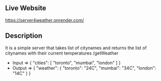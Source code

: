 ## Live Website

https://server4weather.onrender.com/

## Description

It is a simple server that takes list of citynames and returns the list of citynames with their current temperatures
/getWeather
* Input => { "cities": [ "toronto", "mumbai", "london" ] }
* Output => { "weather": { "toronto": "24C", "mumbai": "34C", "london": "14C" } } 